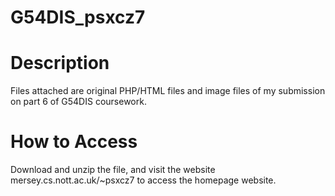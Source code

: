 # G54DIS_psxcz7

# Description
Files attached are original PHP/HTML files and image files of my submission on part 6 of G54DIS coursework.

# How to Access
Download and unzip the file, and visit the website mersey.cs.nott.ac.uk/~psxcz7 to access the homepage website. 
